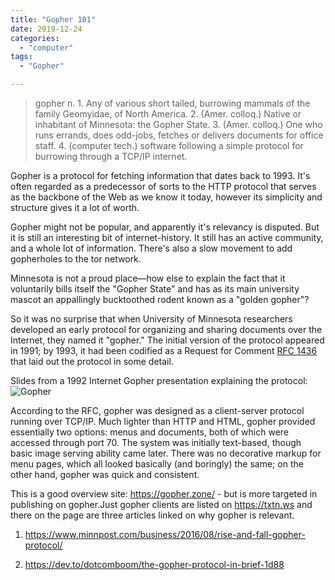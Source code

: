 ```yaml
---
title: "Gopher 101"
date: 2019-12-24
categories:
  - "computer"
tags:
  - "Gopher"

---
```


>gopher n. 1. Any of various short tailed, burrowing mammals of the family Geomyidae, of North America. 2. (Amer. colloq.) Native or inhabitant of Minnesota: the Gopher State. 3. (Amer. colloq.) One who runs errands, does odd-jobs, fetches or delivers documents for office staff. 4. (computer tech.) software following a simple protocol for burrowing through a TCP/IP internet.

Gopher is a protocol for fetching information that dates back to 1993. It's often regarded as a predecessor of sorts to the HTTP protocol that serves as the backbone of the Web as we know it today, however its simplicity and structure gives it a lot of worth.
<!--more-->
Gopher might not be popular, and apparently it's relevancy is disputed. But it is still an interesting bit of internet-history. It still has an active community, and a whole lot of information.
There's also a slow movement to add gopherholes to the tor network.

Minnesota is not a proud place—how else to explain the fact that it voluntarily bills itself the "Gopher State" and has as its main university mascot an appallingly bucktoothed rodent known as a "golden gopher"?

So it was no surprise that when University of Minnesota researchers developed an early protocol for organizing and sharing documents over the Internet, they named it "gopher." The initial version of the protocol appeared in 1991; by 1993, it had been codified as a Request for Comment [RFC 1436](https://tools.ietf.org/html/rfc1436) that laid out the protocol in some detail.

Slides from a 1992 Internet Gopher presentation explaining the protocol:
![Gopher](https://f000.backblazeb2.com/file/canicula/ImgURL/gopher.png)

According to the RFC, gopher was designed as a client-server protocol running over TCP/IP. Much lighter than HTTP and HTML, gopher provided essentially two options: menus and documents, both of which were accessed through port 70. The system was initially text-based, though basic image serving ability came later. There was no decorative markup for menu pages, which all looked basically (and boringly) the same; on the other hand, gopher was quick and consistent.


This is a good overview site: https://gopher.zone/ - but is more targeted in publishing on gopher.Just gopher clients are listed on https://txtn.ws and there on the page are three articles linked on why gopher is relevant.


1. https://www.minnpost.com/business/2016/08/rise-and-fall-gopher-protocol/

2. https://dev.to/dotcomboom/the-gopher-protocol-in-brief-1d88
